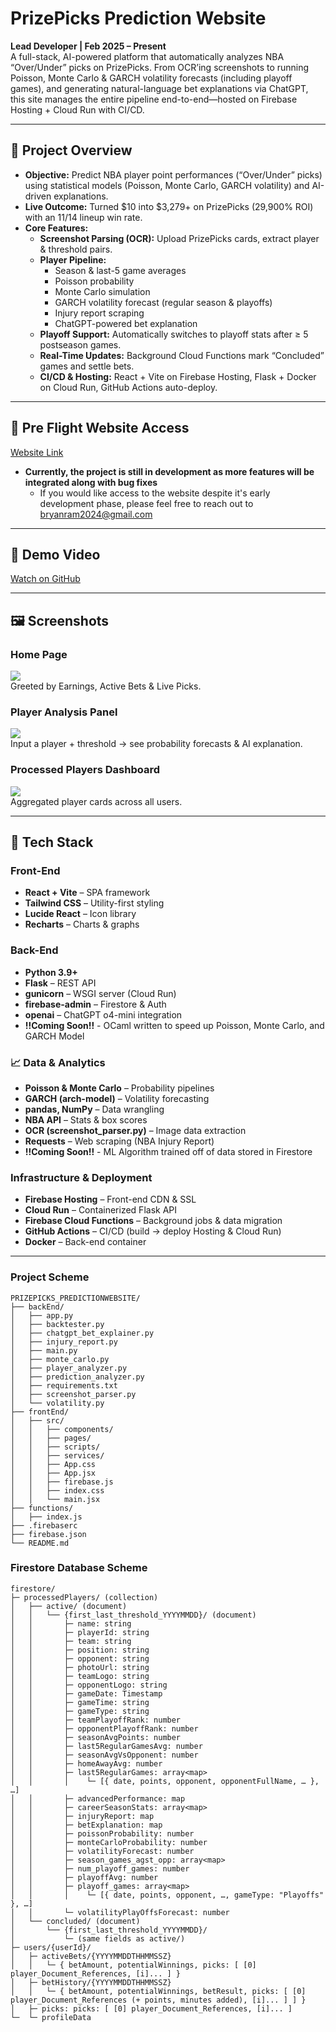 # PrizePicks Prediction Website

**Lead Developer | Feb 2025 – Present**  
A full-stack, AI-powered platform that automatically analyzes NBA “Over/Under” picks on PrizePicks. From OCR’ing screenshots to running Poisson, Monte Carlo & GARCH volatility forecasts (including playoff games), and generating natural-language bet explanations via ChatGPT, this site manages the entire pipeline end-to-end—hosted on Firebase Hosting + Cloud Run with CI/CD.

---

## 🚀 Project Overview

- **Objective:** Predict NBA player point performances (“Over/Under” picks) using statistical models (Poisson, Monte Carlo, GARCH volatility) and AI-driven explanations.  
- **Live Outcome:** Turned \$10 into \$3,279+ on PrizePicks (29,900% ROI) with an 11/14 lineup win rate.  
- **Core Features:**  
  - **Screenshot Parsing (OCR):** Upload PrizePicks cards, extract player & threshold pairs.  
  - **Player Pipeline:**  
    - Season & last-5 game averages  
    - Poisson probability  
    - Monte Carlo simulation  
    - GARCH volatility forecast (regular season & playoffs)  
    - Injury report scraping  
    - ChatGPT-powered bet explanation  
  - **Playoff Support:** Automatically switches to playoff stats after ≥ 5 postseason games.  
  - **Real-Time Updates:** Background Cloud Functions mark “Concluded” games and settle bets.  
  - **CI/CD & Hosting:** React + Vite on Firebase Hosting, Flask + Docker on Cloud Run, GitHub Actions auto-deploy.

---

## 📸 Pre Flight Website Access

[Website Link](https://prizepicksproject-15337.web.app/)

- **Currently, the project is still in development as more features will be integrated along with bug fixes** 
  - If you would like access to the website despite it's early development phase, please feel free to reach out to bryanram2024@gmail.com

---

## 📸 Demo Video

[Watch on GitHub](https://github.com/user-attachments/assets/ec796b28-824e-4374-8d9a-beedc7a0ed4e)

---

## 🖼️ Screenshots

### Home Page  
![](https://github.com/user-attachments/assets/39f4e1e9-add3-415b-95ca-03cb9c5b3129)  
Greeted by Earnings, Active Bets & Live Picks.

### Player Analysis Panel  
![](https://github.com/user-attachments/assets/8d960312-30c7-47f6-9004-ed82facc348b)  
Input a player + threshold → see probability forecasts & AI explanation.

### Processed Players Dashboard  
![](https://github.com/user-attachments/assets/3f9c727b-b315-4688-bd57-0a12a55820dc)  
Aggregated player cards across all users.

---

## 🧰 Tech Stack

### Front-End  
- **React + Vite** – SPA framework  
- **Tailwind CSS** – Utility-first styling  
- **Lucide React** – Icon library  
- **Recharts** – Charts & graphs  

### Back-End  
- **Python 3.9+**  
- **Flask** – REST API  
- **gunicorn** – WSGI server (Cloud Run)  
- **firebase-admin** – Firestore & Auth  
- **openai** – ChatGPT o4-mini integration
- **!!Coming Soon!!** - OCaml written to speed up Poisson, Monte Carlo, and GARCH Model

### 📈 Data & Analytics  
- **Poisson & Monte Carlo** – Probability pipelines  
- **GARCH (arch-model)** – Volatility forecasting  
- **pandas, NumPy** – Data wrangling  
- **NBA API** – Stats & box scores  
- **OCR (screenshot_parser.py)** – Image data extraction  
- **Requests** – Web scraping (NBA Injury Report)  
- **!!Coming Soon!!** - ML Algorithm trained off of data stored in Firestore

### Infrastructure & Deployment  
- **Firebase Hosting** – Front-end CDN & SSL  
- **Cloud Run** – Containerized Flask API  
- **Firebase Cloud Functions** – Background jobs & data migration  
- **GitHub Actions** – CI/CD (build → deploy Hosting & Cloud Run)  
- **Docker** – Back-end container  

---

### Project Scheme
```plaintext
PRIZEPICKS_PREDICTIONWEBSITE/
├── backEnd/
│   ├── app.py
│   ├── backtester.py
│   ├── chatgpt_bet_explainer.py
│   ├── injury_report.py
│   ├── main.py
│   ├── monte_carlo.py
│   ├── player_analyzer.py
│   ├── prediction_analyzer.py
│   ├── requirements.txt
│   ├── screenshot_parser.py
│   └── volatility.py
├── frontEnd/
│   ├── src/
│   │   ├── components/
│   │   ├── pages/
│   │   ├── scripts/
│   │   ├── services/
│   │   ├── App.css
│   │   ├── App.jsx
│   │   ├── firebase.js
│   │   ├── index.css
│   │   └── main.jsx
├── functions/
│   ├── index.js
├── .firebaserc
├── firebase.json
└── README.md
```

### Firestore Database Scheme
```plaintext
firestore/
├─ processedPlayers/ (collection)
│   ├── active/ (document)
│   │   └── {first_last_threshold_YYYYMMDD}/ (document)
│   │       ├─ name: string
│   │       ├─ playerId: string
│   │       ├─ team: string
│   │       ├─ position: string
│   │       ├─ opponent: string
│   │       ├─ photoUrl: string
│   │       ├─ teamLogo: string
│   │       ├─ opponentLogo: string
│   │       ├─ gameDate: Timestamp
│   │       ├─ gameTime: string
│   │       ├─ gameType: string
│   │       ├─ teamPlayoffRank: number
│   │       ├─ opponentPlayoffRank: number
│   │       ├─ seasonAvgPoints: number
│   │       ├─ last5RegularGamesAvg: number
│   │       ├─ seasonAvgVsOpponent: number
│   │       ├─ homeAwayAvg: number
│   │       ├─ last5RegularGames: array<map>  
│   │       │    └─ [{ date, points, opponent, opponentFullName, … }, …]
│   │       ├─ advancedPerformance: map
│   │       ├─ careerSeasonStats: array<map>
│   │       ├─ injuryReport: map
│   │       ├─ betExplanation: map
│   │       ├─ poissonProbability: number
│   │       ├─ monteCarloProbability: number
│   │       ├─ volatilityForecast: number
│   │       ├─ season_games_agst_opp: array<map>
│   │       ├─ num_playoff_games: number
│   │       ├─ playoffAvg: number
│   │       ├─ playoff_games: array<map>  
│   │       │    └─ [{ date, points, opponent, …, gameType: "Playoffs" }, …]
│   │       └─ volatilityPlayOffsForecast: number
│   └── concluded/ (document)
│       └── {first_last_threshold_YYYYMMDD}/  
│           └─ (same fields as active/) 
├─ users/{userId}/
│   ├─ activeBets/{YYYYMMDDTHHMMSSZ}
│   │   └─ { betAmount, potentialWinnings, picks: [ [0] player_Document_References, [i]... ] }
│   ├─ betHistory/{YYYYMMDDTHHMMSSZ}
│   │   └─ { betAmount, potentialWinnings, betResult, picks: [ [0] player_Document_References (+ points, minutes added), [i]... ] ] }
│   ├─ picks: picks: [ [0] player_Document_References, [i]... ]     
└─  └─ profileData
```
